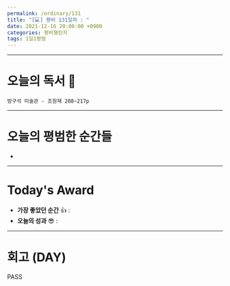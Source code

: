 ```yaml
---
permalink: /ordinary/131
title: "[💻] 평비 131일차 : "
date: 2021-12-16 20:00:00 +0900
categories: 평비챌린지
tags: 1일1평범
---
```


---
# 오늘의 독서 📕
`방구석 미술관 - 조원재 208~217p`  


---
# 오늘의 평범한 순간들
- 

---
# Today's Award
- **가장 좋았던 순간** 👍 : 
- **오늘의 성과** 😎 : 

---
# 회고 (DAY)
PASS